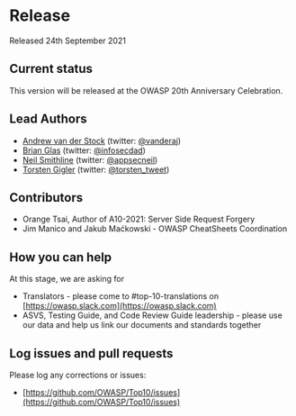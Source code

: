 # Release

Released 24th September 2021

## Current status

This version will be released at the OWASP 20th Anniversary Celebration.

## Lead Authors

- [Andrew van der Stock](mailto:vanderaj@owasp.org) (twitter: [@vanderaj](https://twitter.com/vanderaj))
- [Brian Glas](mailto:brian.glas@owasp.org) (twitter: [@infosecdad](https://twitter.com/infosecdad))
- [Neil Smithline](mailto:neil.smithline@owasp.org) (twitter: [@appsecneil](https://twitter.com/appsecneil))
- [Torsten Gigler](mailto:torsten.gigler@owasp.org) (twitter: [@torsten_tweet](https://twitter.com/torsten_tweet))

## Contributors

- Orange Tsai, Author of A10-2021: Server Side Request Forgery
- Jim Manico and Jakub Maćkowski - OWASP CheatSheets Coordination

## How you can help

At this stage, we are asking for

- Translators - please come to #top-10-translations on [https://owasp.slack.com](https://owasp.slack.com)
- ASVS, Testing Guide, and Code Review Guide leadership - please use our data and help us link our documents and standards together

## Log issues and pull requests

Please log any corrections or issues:

- [https://github.com/OWASP/Top10/issues](https://github.com/OWASP/Top10/issues)
